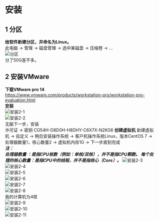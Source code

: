 # 安装
## 1 分区
**给软件新建分区，并命名为Linux。**<br>
此电脑 -> 管理 -> 磁盘管理 -> 选中某磁盘 -> 压缩卷 ->  ... <br>
![分区](https://github.com/tangxim/Linux-VMware-CentOS-/blob/master/01-VMware-CentOS/1.png)<br>
分了50G差不多。<br>
## 2 安装VMware
**下载VMware pro 14**<br>
https://www.vmware.com/products/workstation-pro/workstation-pro-evaluation.html<br>
**安装**<br>
![安装2-1](https://github.com/tangxim/Linux-VMware-CentOS-/blob/master/01-VMware-CentOS/2-1.png)<br>
![安装2-2](https://github.com/tangxim/Linux-VMware-CentOS-/blob/master/01-VMware-CentOS/2-2.png)<br>
无脑下一步，安装<br>
许可证 -> 密钥 CG54H-D8D0H-H8DHY-C6X7X-N2KG6
**创建虚拟机**
新建虚拟机 -> 自定义 -> 稍后安装操作系统 -> 客户机操作系统Linux，版本CentOS 7 -> 处理器数量1，核心数量2 -> 虚拟机内存1G -> 下一步直到完成<br>
***注：<br>
处理器数量 ：是指CPU核数（例如：单核/双核），并不是指CPU颗数。
每个处理的核心数量：是指CPU中的线程，并不是指核心（Core）。***
![安装2-3](https://github.com/tangxim/Linux-VMware-CentOS-/blob/master/01-VMware-CentOS/2-3.png)<br>
![安装2-4](https://github.com/tangxim/Linux-VMware-CentOS-/blob/master/01-VMware-CentOS/2-4.png)<br>
![安装2-5](https://github.com/tangxim/Linux-VMware-CentOS-/blob/master/01-VMware-CentOS/2-5.png)<br>
![安装2-6](https://github.com/tangxim/Linux-VMware-CentOS-/blob/master/01-VMware-CentOS/2-6.png)<br>
![安装2-7](https://github.com/tangxim/Linux-VMware-CentOS-/blob/master/01-VMware-CentOS/2-7.png)<br>
![安装2-8](https://github.com/tangxim/Linux-VMware-CentOS-/blob/master/01-VMware-CentOS/2-8.png)<br>
我的计算机为4核<br>
![安装2-9](https://github.com/tangxim/Linux-VMware-CentOS-/blob/master/01-VMware-CentOS/2-9.png)<br>
![安装2-10](https://github.com/tangxim/Linux-VMware-CentOS-/blob/master/01-VMware-CentOS/2-10.png)<br>
![安装2-11](https://github.com/tangxim/Linux-VMware-CentOS-/blob/master/01-VMware-CentOS/2-11.png)<br>
